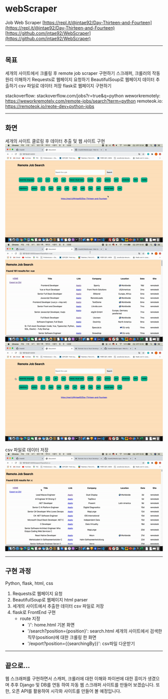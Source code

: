 # webScraper

Job Web Scraper
[https://repl.it/@intae92/Day-Thirteen-and-Fourteen](https://repl.it/@intae92/Day-Thirteen-and-Fourteen)
[https://github.com/intae92/WebScraper](https://github.com/intae92/WebScraper)

---

## 목표

세개의 사이트에서 크롤링 후 remote job scraper 구현하기
스크래퍼, 크롤러의 작동 원리 이해하기
Requests로 웹페이지 요청하기
BeautifulSoup로 웹페이지 데이터 추출하기
csv 파일로 데이터 저장
flask로 웹페이지 구현하기

stackoverflow: stackoverflow.com/jobs?r=true&q=python
weworkremotely: https://weworkremotely.com/remote-jobs/search?term=python
remoteok.io: https://remoteok.io/reote-dev+python-jobs

---

## 화면

세개의 사이트 클로링 후 데이터 추출 및 웹 사이트 구현
![v1](https://github.com/intae92/WebScraper/blob/master/video/scraper1.gif?raw=true)
![v2](https://github.com/intae92/WebScraper/blob/master/video/scraper2.gif?raw=true)
![v3](https://github.com/intae92/WebScraper/blob/master/video/scraper3.gif?raw=true)

csv 파일로 데이터 저장
![v4](https://github.com/intae92/WebScraper/blob/master/video/scraper4.gif?raw=true)

---

## 구현 과정

Python, flask, html, css

1. Requests로 웹페이지 요청
2. BeautifulSoup로 웹페이지 html parser
3. 세개의 사이트에서 추출한 데이터 csv 파일로 저장
4. flask로 FrontEnd 구현
   - route 지정
     - '/': home.html 기본 화면
     - '/search?position={position}': search.html 세개의 사이트에서 검색한 직무(position)에 대한 크롤링 한 화면
     - '/export?position={{searchingBy}}': csv파일 다운받기

---

## 끝으로...

웹 스크래퍼를 구현하면서 스캐퍼, 크롤러에 대한 이해와 파이썬에 대한 흥미가 생겼으며
추후 Django 및 DB를 연동 하여 자동 웹 스크래퍼 사이트를 만들어 보겠습니다.
또한, 오픈 API를 활용하여 시각화 사이트를 만들어 볼 예정입니다.
